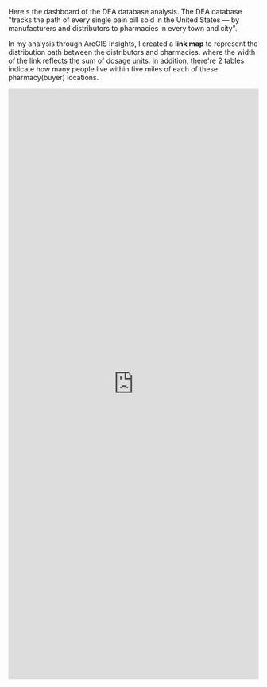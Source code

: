 Here's the dashboard of the DEA database analysis. The DEA database "tracks the path of every single pain pill sold in the United States — by manufacturers and distributors to pharmacies in every town and city".

In my analysis through ArcGIS Insights, I created a **link map** to represent the distribution path between the distributors and pharmacies. where the width of the link reflects the sum of dosage units. In addition, there're 2 tables indicate how many people live within five miles of each of these pharmacy(buyer) locations.  

<iframe src="https://insights.arcgis.com/#/embed/14fc6d376c6245f99ad0618e2670118a" width="100%" height="1190" frameborder="0"></iframe>
